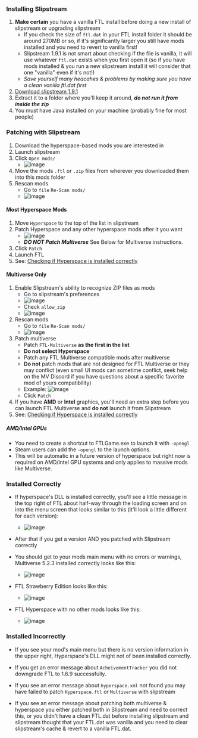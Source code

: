 ### Installing Slipstream

1. **Make certain** you have a vanilla FTL install before doing a new install of slipstream or upgrading slipstream
   - If you check the size of `ftl.dat` in your FTL install folder it should be around 270MB or so, if it's significantly larger you still have mods installed and you need to revert to vanilla first!
   - Slipstream 1.9.1 is not smart about checking if the file is vanilla, it will use whatever `ftl.dat` exists when you first open it (so if you have mods installed & you run a new slipstream install it will consider that one "vanilla" even if it's not!)
   - *Save yourself many heacahes & problems by making sure you have a clean vanilla ftl.dat first*
2. [Download slipstream 1.9.1](https://subsetgames.com/forum/viewtopic.php?f=12&t=17102)
3. Extract it to a folder where you'll keep it around, ***do not run it from inside the zip***
4. You must have Java installed on your machine (probably fine for most people)

### Patching with Slipstream

1. Download the hyperspace-based mods you are interested in
2. Launch slipstream
3. Click `Open mods/`
   - ![image](https://user-images.githubusercontent.com/1423894/173680447-24bdb0df-0a50-44a9-ad79-1f9a6a38f61d.png)
4. Move the mods `.ftl` or `.zip` files from wherever you downloaded them into this mods folder
5. Rescan mods
   - Go to `file` `Re-Scan mods/`
   - ![image](https://user-images.githubusercontent.com/1423894/173680307-c9d1da5f-9a7e-43af-a933-d53431da27ad.png)


#### Most Hyperspace Mods
1. Move `Hyperspace` to the top of the list in slipstream
2. Patch Hyperspace and any other hyperspace mods after it you want
   - ![image](https://user-images.githubusercontent.com/1423894/173682067-297f466c-bfad-4493-904c-0c27c836657b.png)
   - ***DO NOT Patch Multiverse*** See Below for Multiverse instructions.
3. Click `Patch`
4. Launch FTL
5. See: [Checking if Hyperspace is installed correctly](#installed-correctly)

#### Multiverse Only
1. Enable Slipstream's ability to recognize ZIP files as mods
   - Go to slipstream's preferences
   - ![image](https://user-images.githubusercontent.com/1423894/173679563-2f5dbe3d-dabf-4278-b8c0-f26351426021.png)
   - Check `allow_zip`
   - ![image](https://user-images.githubusercontent.com/1423894/173679698-b2f5d369-182e-41a1-939c-39c40b6a0bd5.png)
2. Rescan mods
   - Go to `file` `Re-Scan mods/`
   - ![image](https://user-images.githubusercontent.com/1423894/173680307-c9d1da5f-9a7e-43af-a933-d53431da27ad.png)
3. Patch multiverse
   - Patch `FTL-Multiverse` **as the first in the list**
   - **Do not select Hyperspace**
   - Patch any FTL Multiverse compatible mods after multiverse
   - **Do not** patch mods that are not designed for FTL Multiverse or they may conflict (even small UI mods can sometime conflict, seek help on the MV Discord if you have questions about a specific favorite mod of yours compatibility)
   - Example: ![image](https://user-images.githubusercontent.com/1423894/173681032-76e9b056-ede6-42f5-ad5a-ffa0fece384a.png)
   - Click `Patch`
4. If you have **AMD** or **Intel** graphics, you'll need an extra step before you can launch FTL Multiverse and **do not** launch it from Slipstream
5. See: [Checking if Hyperspace is installed correctly](#installed-correctly)

##### AMD/Intel GPUs
- You need to create a shortcut to FTLGame.exe to launch it with `-opengl`
- Steam users can add the `-opengl` to the launch options.
- This will be automatic in a future version of hyperspace but right now is required on AMD/Intel GPU systems and only applies to massive mods like Multiverse.

### Installed Correctly

- If hyperspace's DLL is installed correctly, you'll see a little message in the top right of FTL about half-way through the loading screen and on into the menu screen that looks similar to this (it'll look a little different for each version):
   - ![image](https://user-images.githubusercontent.com/1423894/173682629-6aa843d8-bb36-4a3b-afad-bd6b23463a8a.png)

- After that if you get a version AND you patched with Slipstream correctly 

- You should get to your mods main menu with no errors or warnings, Multiverse 5.2.3 installed correctly looks like this:
   - ![image](https://user-images.githubusercontent.com/1423894/173683306-2b92a3e2-d0d2-4bff-ac19-33ff6ef0a749.png)

- FTL Strawberry Edition looks like this:
   - ![image](https://user-images.githubusercontent.com/1423894/173683567-598bc5fe-a7f8-4bad-8dd1-2b6ff161d695.png)

- FTL Hyperspace with no other mods looks like this:
   - ![image](https://user-images.githubusercontent.com/1423894/173684224-64a24d41-e5ae-4c52-b45f-82fafb42abea.png)



### Installed Incorrectly

- If you see your mod's main menu but there is no version information in the upper right, Hyperspace's DLL might not of been installed correctly.

- If you get an error message about `AcheivementTracker` you did not downgrade FTL to 1.6.9 successfully.

- If you see an error message about `hyperspace.xml` not found you may have failed to patch `Hyperspace.ftl` or `Multiverse` with slipstream

- If you see an error message about patching both multiverse & hyperspace you either patched both in Slipstream and need to correct this, or you didn't  have a clean FTL.dat before installing slipstream and slipstream thought that your FTL.dat was vanilla and you need to clear slipstream's cache & revert to a vanilla FTL.dat.
